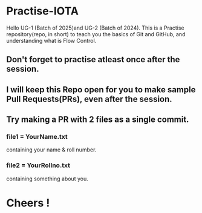 # Practise-IOTA

Hello UG-1 (Batch of 2025)and UG-2 (Batch of 2024).
This is a Practise repository(repo, in short) to teach you the basics of Git and GitHub, and understanding what is Flow Control.

## Don't forget to practise atleast once after the session. 

## **I will keep this Repo open for you to make sample Pull Requests(PRs), even after the session.**

## Try making a PR with 2 files as a single commit.

### file1 = YourName.txt 
  containing your name & roll number.
### file2 = YourRollno.txt
  containing something about you.

# Cheers !

